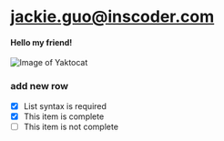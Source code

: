 # jackie.guo@inscoder.com
#### Hello my friend!

![Image of Yaktocat](https://octodex.github.com/images/yaktocat.png)

### add new row

- [x] List syntax is required
- [x] This item is complete
- [ ] This item is not complete
